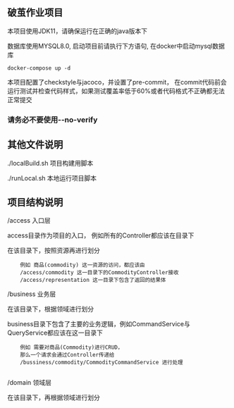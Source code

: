 ## 破茧作业项目

本项目使用JDK11，请确保运行在正确的java版本下

数据库使用MYSQL8.0, 启动项目前请执行下方语句, 在docker中启动mysql数据库
```shell
docker-compose up -d
```

本项目配置了checkstyle与jacoco，并设置了pre-commit，
在commit代码前会运行测试并检查代码样式，如果测试覆盖率低于60%或者代码格式不正确都无法正常提交

### 请务必不要使用--no-verify


## 其他文件说明

./localBuild.sh 项目构建用脚本

./runLocal.sh 本地运行项目脚本

## 项目结构说明

/access 入口层

access目录作为项目的入口， 例如所有的Controller都应该在目录下

在该目录下，按照资源再进行划分

```
    例如 商品(commodity) 这一资源的访问，都应该由
    /access/commodity 这一目录下的CommodityController接收
    /access/representation 这一目录下包含了返回的结果体
```

/business 业务层

在该目录下，根据领域进行划分

business目录下包含了主要的业务逻辑，例如CommandService与QueryService都应该在这一目录下

```
    例如 需要对商品(Commodity)进行CRUD，
    那么一个请求会通过Controller传递给
    /bussiness/commodity/CommodityCommandService 进行处理
    
```

/domain 领域层

在该目录下，再根据领域进行划分
